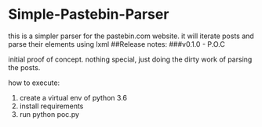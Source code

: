 # Simple-Pastebin-Parser
this is a simpler parser for the pastebin.com website.
it will iterate posts and parse their elements using lxml 
##Release notes:
###v0.1.0 - P.O.C

initial proof of concept. nothing special, just doing the dirty work of parsing the posts.

how to execute: 
1. create a virtual env of python 3.6
2. install requirements
3. run python poc.py 
 